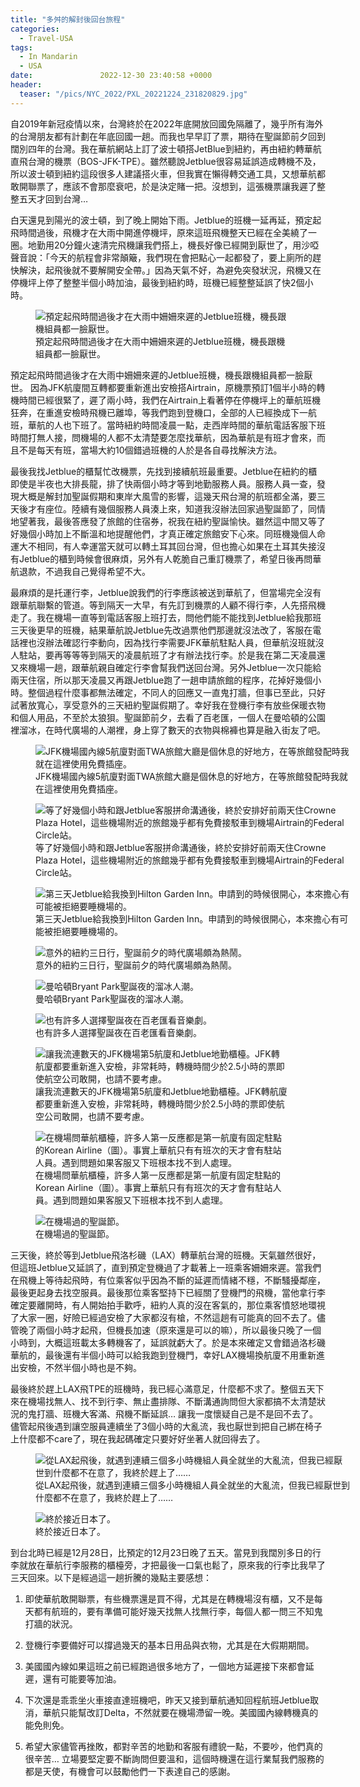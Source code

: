 ```yaml
---
title: "多舛的解封後回台旅程"
categories:
  - Travel-USA
tags:
  - In Mandarin
  - USA
date:               2022-12-30 23:40:58 +0000
header:
  teaser: "/pics/NYC_2022/PXL_20221224_231820829.jpg"
---
```


自2019年新冠疫情以來，台灣終於在2022年底開放回國免隔離了，幾乎所有海外的台灣朋友都有計劃在年底回國一趟。而我也早早訂了票，期待在聖誕節前夕回到闊別四年的台灣。我在華航網站上訂了波士頓搭JetBlue到紐約，再由紐約轉華航直飛台灣的機票（BOS-JFK-TPE）。雖然聽說Jetblue很容易延誤造成轉機不及，所以波士頓到紐約這段很多人建議搭火車，但我實在懶得轉交通工具，又想華航都敢開聯票了，應該不會那麼衰吧，於是決定賭一把。沒想到，這張機票讓我遲了整整五天才回到台灣…

白天還見到陽光的波士頓，到了晚上開始下雨。Jetblue的班機一延再延，預定起飛時間過後，飛機才在大雨中開進停機坪，原來這班飛機整天已經在全美繞了一圈。地勤用20分鐘火速清完飛機讓我們搭上，機長好像已經開到厭世了，用沙啞聲音說：「今天的航程會非常顛簸，我們現在會把點心一起都發了，要上廁所的趕快解決，起飛後就不要解開安全帶。」因為天氣不好，為避免突發狀況，飛機又在停機坪上停了整整半個小時加油，最後到紐約時，班機已經整整延誤了快2個小時。

<figure style="width: 80%" class="align-center">
<img src="/pics/NYC_2022/PXL_20221223_022423766.jpg" alt="預定起飛時間過後才在大雨中姍姍來遲的Jetblue班機，機長跟機組員都一臉厭世。">
<figcaption>預定起飛時間過後才在大雨中姍姍來遲的Jetblue班機，機長跟機組員都一臉厭世。</figcaption>
</figure>

預定起飛時間過後才在大雨中姍姍來遲的Jetblue班機，機長跟機組員都一臉厭世。
因為JFK航廈間互轉都要重新進出安檢搭Airtrain，原機票預訂1個半小時的轉機時間已經很緊了，遲了兩小時，我們在Airtrain上看著停在停機坪上的華航班機狂奔，在重進安檢時飛機已離埠，等我們跑到登機口，全部的人已經換成下一航班，華航的人也下班了。當時紐約時間凌晨一點，走西岸時間的華航電話客服下班時間打無人接，問機場的人都不太清楚要怎麼找華航，因為華航是有班才會來，而且不是每天有班，當場大約10個錯過班機的人於是各自尋找解決方法。

最後我找Jetblue的櫃幫忙改機票，先找到接續航班最重要。Jetblue在紐約的櫃即使是半夜也大排長龍，排了快兩個小時才等到地勤服務人員。服務人員一查，發現大概是解封加聖誕假期和東岸大風雪的影響，這幾天飛台灣的航班都全滿，要三天後才有座位。陸續有幾個服務人員湊上來，知道我沒辦法回家過聖誕節了，同情地望著我，最後答應發了旅館的住宿券，祝我在紐約聖誕愉快。雖然這中間又等了好幾個小時加上不斷溫和地提醒他們，才真正確定旅館安下心來。同班機幾個人命運大不相同，有人幸運當天就可以轉土耳其回台灣，但也擔心如果在土耳其失接沒有Jetblue的櫃到時候會很麻煩，另外有人乾脆自己重訂機票了，希望日後再問華航退款，不過我自己覺得希望不大。

最麻煩的是托運行李，Jetblue說我們的行李應該被送到華航了，但當場完全沒有跟華航聯繫的管道。等到隔天一大早，有先訂到機票的人顧不得行李，人先搭飛機走了。我在機場一直等到電話客服上班打去，問他們能不能找到Jetblue給我那班三天後更早的班機，結果華航說Jetblue先改過票他們那邊就沒法改了，客服在電話裡也沒辦法確認行李動向，因為找行李需要JFK華航駐點人員，但華航沒班就沒人駐站，要再等等等到隔天的凌晨航班了才有辦法找行李。於是我在第二天凌晨還又來機場一趟，跟華航親自確定行李會幫我們送回台灣。另外Jetblue一次只能給兩天住宿，所以那天凌晨又再跟Jetblue跑了一趟申請旅館的程序，花掉好幾個小時。整個過程什麼事都無法確定，不同人的回應又一直鬼打牆，但事已至此，只好試著放寬心，享受意外的三天紐約聖誕假期了。幸好我在登機行李有放些保暖衣物和個人用品，不至於太狼狽。聖誕節前夕，去看了百老匯，一個人在曼哈頓的公園裡溜冰，在時代廣場的人潮裡，身上穿了數天的衣物與棉褲也算是融入街友了吧。

<figure style="width: 100%" class="align-center">
<img src="/pics/NYC_2022/PXL_20221223_100252012.jpg" alt="JFK機場國內線5航廈對面TWA旅館大廳是個休息的好地方，在等旅館發配時我就在這裡使用免費插座。">
<figcaption>JFK機場國內線5航廈對面TWA旅館大廳是個休息的好地方，在等旅館發配時我就在這裡使用免費插座。</figcaption>
</figure>
<figure style="width: 100%" class="align-center">
<img src="/pics/NYC_2022/PXL_20221223_181653538.jpg" alt="等了好幾個小時和跟Jetblue客服拼命溝通後，終於安排好前兩天住Crowne Plaza Hotel，這些機場附近的旅館幾乎都有免費接駁車到機場Airtrain的Federal Circle站。">
<figcaption>等了好幾個小時和跟Jetblue客服拼命溝通後，終於安排好前兩天住Crowne Plaza Hotel，這些機場附近的旅館幾乎都有免費接駁車到機場Airtrain的Federal Circle站。</figcaption>
</figure>
<figure style="width: 100%" class="align-center">
<img src="/pics/NYC_2022/PXL_20221225_144450185.jpg" alt="第三天Jetblue給我換到Hilton Garden Inn。申請到的時候很開心，本來擔心有可能被拒絕要睡機場的。">
<figcaption>第三天Jetblue給我換到Hilton Garden Inn。申請到的時候很開心，本來擔心有可能被拒絕要睡機場的。</figcaption>
</figure>
<figure style="width: 80%" class="align-center">
<img src="/pics/NYC_2022/PXL_20221224_154419044.jpg" alt="意外的紐約三日行，聖誕前夕的時代廣場頗為熱鬧。">
<figcaption>意外的紐約三日行，聖誕前夕的時代廣場頗為熱鬧。</figcaption>
</figure>
<figure style="width: 100%" class="align-center">
<img src="/pics/NYC_2022/PXL_20221224_231820829.jpg" alt="曼哈頓Bryant Park聖誕夜的溜冰人潮。">
<figcaption>曼哈頓Bryant Park聖誕夜的溜冰人潮。</figcaption>
</figure>
<figure style="width: 100%" class="align-center">
<img src="/pics/NYC_2022/PXL_20221224_214041102.jpg" alt="也有許多人選擇聖誕夜在百老匯看音樂劇。">
<figcaption>也有許多人選擇聖誕夜在百老匯看音樂劇。</figcaption>
</figure>
<figure style="width: 80%" class="align-center">
<img src="/pics/NYC_2022/PXL_20221226_184107448.jpg" alt="讓我流連數天的JFK機場第5航廈和Jetblue地勤櫃檯。JFK轉航廈都要重新進入安檢，非常耗時，轉機時間少於2.5小時的票即使航空公司敢開，也請不要考慮。">
<figcaption>讓我流連數天的JFK機場第5航廈和Jetblue地勤櫃檯。JFK轉航廈都要重新進入安檢，非常耗時，轉機時間少於2.5小時的票即使航空公司敢開，也請不要考慮。</figcaption>
</figure>
<figure style="width: 80%" class="align-center">
<img src="/pics/NYC_2022/PXL_20221226_181904964.jpg" alt="在機場問華航櫃檯，許多人第一反應都是第一航廈有固定駐點的Korean Airline（圖）。事實上華航只有有班次的天才會有駐站人員。遇到問題如果客服又下班根本找不到人處理。">
<figcaption>在機場問華航櫃檯，許多人第一反應都是第一航廈有固定駐點的Korean Airline（圖）。事實上華航只有有班次的天才會有駐站人員。遇到問題如果客服又下班根本找不到人處理。</figcaption>
</figure>
<figure style="width: 80%" class="align-center">
<img src="/pics/NYC_2022/PXL_20221226_191414177.jpg" alt="在機場過的聖誕節。">
<figcaption>在機場過的聖誕節。</figcaption>
</figure>

三天後，終於等到Jetblue飛洛杉磯（LAX）轉華航台灣的班機。天氣雖然很好，但這班Jetblue又延誤了，直到預定登機過了才載著上一班乘客姍姍來遲。當我們在飛機上等待起飛時，有位乘客似乎因為不斷的延遲而情緒不穩，不斷騷擾鄰座，最後更起身去找空服員。最後那位乘客堅持下已經關了登機門的飛機，當他拿行李確定要離開時，有人開始拍手歡呼，紐約人真的沒在客氣的，那位乘客憤怒地環視了大家一圈，好險已經過安檢了大家都沒有槍，不然這趟有可能真的回不去了。儘管晚了兩個小時才起飛，但機長加速（原來還是可以的嘛），所以最後只晚了一個小時到，大概這班載太多轉機客了，延誤就虧大了。於是本來確定又會錯過洛杉磯華航的，最後還有半個小時可以給我跑到登機門，幸好LAX機場換航廈不用重新進出安檢，不然半個小時也是不夠。

最後終於趕上LAX飛TPE的班機時，我已經心滿意足，什麼都不求了。整個五天下來在機場找無人、找不到行李、無止盡排隊、不斷溝通詢問但大家都搞不太清楚狀況的鬼打牆、班機大客滿、飛機不斷延誤… 讓我一度懷疑自己是不是回不去了。儘管起飛後遇到讓空服員連續坐了3個小時的大亂流，我也厭世到把自己綁在椅子上什麼都不care了，現在我起碼確定只要好好坐著人就回得去了。

<figure style="width: 100%" class="align-center">
<img src="/pics/NYC_2022/PXL_20221227_130453331.jpg" alt="從LAX起飛後，就遇到連續三個多小時機組人員全就坐的大亂流，但我已經厭世到什麼都不在意了，我終於趕上了……">
<figcaption>從LAX起飛後，就遇到連續三個多小時機組人員全就坐的大亂流，但我已經厭世到什麼都不在意了，我終於趕上了……</figcaption>
</figure>
<figure style="width: 80%" class="align-center">
<img src="/pics/NYC_2022/PXL_20221227_211532923.jpg" alt="終於接近日本了。">
<figcaption>終於接近日本了。</figcaption>
</figure>

到台北時已經是12月28日，比預定的12月23日晚了五天。當見到我闊別多日的行李就放在華航行李服務的櫃檯旁，才把最後一口氣也鬆了，原來我的行李比我早了三天回來。以下是經過這一趟折騰的幾點主要感想：

1. 即使華航敢開聯票，有些機票還是買不得，尤其是在轉機場沒有櫃，又不是每天都有航班的，要有準備可能好幾天找無人找無行李，每個人都一問三不知鬼打牆的狀況。

2. 登機行李要備好可以撐過幾天的基本日用品與衣物，尤其是在大假期期間。

3. 美國國內線如果這班之前已經跑過很多地方了，一個地方延遲接下來都會延遲，還有可能要等加油。

4. 下次還是乖乖坐火車接直達班機吧，昨天又接到華航通知回程航班Jetblue取消，華航只能幫改訂Delta，不然就要在機場滯留一晚。美國國內線轉機真的能免則免。

5. 希望大家儘管再挫敗，都對辛苦的地勤和客服有禮貌一點，不要吵，他們真的很辛苦… 立場要堅定要不斷詢問但要溫和，這個時機還在這行業幫我們服務的都是天使，有機會可以鼓勵他們一下表達自己的感謝。
